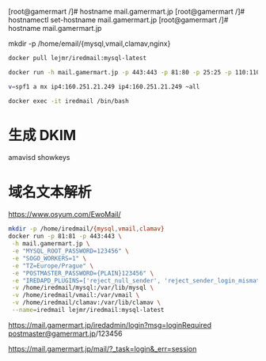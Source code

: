 [root@gamermart /]# hostname mail.gamermart.jp
[root@gamermart /]# hostnamectl set-hostname mail.gamermart.jp
[root@gamermart /]# hostname
mail.gamermart.jp

mkdir -p /home/email/{mysql,vmail,clamav,nginx}

```bash
docker pull lejmr/iredmail:mysql-latest

docker run -h mail.gamermart.jp -p 443:443 -p 81:80 -p 25:25 -p 110:110 -p 143:143 -p 465:465 -p 587:587 -p 993:993 -p 995:995 -h mail.gamermart.jp -e "MYSQL_ROOT_PASSWORD=osyum123258" -e "SOGO_WORKERS=1" -e "TZ=Europe/Prague" -e "POSTMASTER_PASSWORD={PLAIN}osyum123258" -e "IREDAPD_PLUGINS=['reject_null_sender', 'reject_sender_login_mismatch', 'greylisting', 'throttle', 'amavisd_wblist', 'sql_alias_access_policy']" -v /home/mail/mysql:/var/lib/mysql -v /home/mail/vmail:/var/vmail -v /home/mail/clamav:/var/lib/clamav --name=iredmail --restart=always lejmr/iredmail:mysql-latest

v=spf1 a mx ip4:160.251.21.249 ip4:160.251.21.249 ~all

docker exec -it iredmail /bin/bash
```

# 生成 DKIM

amavisd showkeys

# 域名文本解析

https://www.osyum.com/EwoMail/

```bash
mkdir -p /home/iredmail/{mysql,vmail,clamav}
docker run -p 81:81 -p 443:443 \
 -h mail.gamermart.jp \
 -e "MYSQL_ROOT_PASSWORD=123456" \
 -e "SOGO_WORKERS=1" \
 -e "TZ=Europe/Prague" \
 -e "POSTMASTER_PASSWORD={PLAIN}123456" \
 -e "IREDAPD_PLUGINS=['reject_null_sender', 'reject_sender_login_mismatch', 'greylisting', 'throttle', 'amavisd_wblist', 'sql_alias_access_policy']" \
 -v /home/iredmail/mysql:/var/lib/mysql \
 -v /home/iredmail/vmail:/var/vmail \
 -v /home/iredmail/clamav:/var/lib/clamav \
 --name=iredmail lejmr/iredmail:mysql-latest
```

https://mail.gamermart.jp/iredadmin/login?msg=loginRequired
postmaster@gamermart.jp/123456

https://mail.gamermart.jp/mail/?_task=login&_err=session
